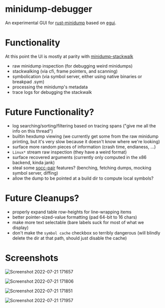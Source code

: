 # minidump-debugger

An experimental GUI for [rust-minidump](https://github.com/rust-minidump/rust-minidump) based on [egui](https://www.egui.rs/).

# Functionality

At this point the UI is mostly at parity with [minidump-stackwalk](https://github.com/rust-minidump/rust-minidump/tree/main/minidump-stackwalk)

* raw minidump inspection (for debugging weird minidumps)
* stackwalking (via cfi, frame pointers, and scanning)
* symbolication (via symbol server, either using native binaries or breakpad .sym)
* processing the minidump's metadata
* trace logs for debugging the stackwalk

# Future Functionality?

* log searching/sorting/filtering based on tracing spans ("give me all the info on this thread")
* builtin hexdump viewing (we currently get some from the raw minidump printing, but it's very slow because it doesn't know where we're looking)
* surface more random pieces of information (crash time, endianess, ...)
* `Linux*` stream raw inspection (they have a weird format)
* surface recovered arguments (currently only computed in the x86 backend, kinda jank)
* steal some [socc-pair](https://github.com/Gankra/socc-pair/) features? (benching, fetching dumps, mocking symbol server, diffing)
* allow the dump to be pointed at a build dir to compute local symbols?

# Future Cleanups?

* properly expand table row-heights for line-wrapping items
* better pointer-sized-value formatting (pad 64-bit to 16 chars)
* make more text selectable (bare labels suck for most of what we display)
* don't make the `symbol cache` checkbox so terribly dangerous (will blindly delete the dir at that path, should just disable the cache)

# Screenshots

![Screenshot 2022-07-21 171657](https://user-images.githubusercontent.com/1136864/180317424-c6abb289-dc63-4aa7-a092-2e29b5fb88aa.png)

![Screenshot 2022-07-21 171806](https://user-images.githubusercontent.com/1136864/180317446-04be55aa-206c-4d84-b303-6bcbfb7068bc.png)

![Screenshot 2022-07-21 171851](https://user-images.githubusercontent.com/1136864/180317454-3f158dd7-47e2-455f-9847-e42e58a918a2.png)

![Screenshot 2022-07-21 171957](https://user-images.githubusercontent.com/1136864/180317467-bd2bfa4a-ecbb-4fcc-8b36-dfa807397e83.png)
